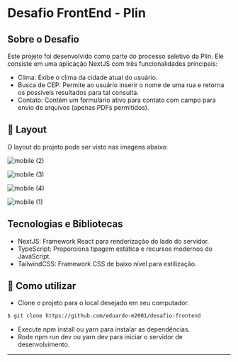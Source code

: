 # Desafio FrontEnd - Plin

## Sobre o Desafio
Este projeto foi desenvolvido como parte do processo seletivo da Plin. Ele consiste em uma aplicação NextJS com três funcionalidades principais:

- Clima: Exibe o clima da cidade atual do usuário.
- Busca de CEP: Permite ao usuário inserir o nome de uma rua e retorna os possíveis resultados para tal consulta.
- Contato: Contém um formulário ativo para contato com campo para envio de arquivos (apenas PDFs permitidos).

## 🎨 Layout
O layout do projeto pode ser visto nas imagens abaixo:

![mobile (2)](https://github.com/eduardo-m2001/desafio-frontend/assets/88609782/fcd53de5-733c-4a1e-b584-fffe65ae1991)

![mobile (3)](https://github.com/eduardo-m2001/desafio-frontend/assets/88609782/8bcd156a-e422-449d-a843-608ba96b4414)

![mobile (4)](https://github.com/eduardo-m2001/desafio-frontend/assets/88609782/b77fe317-fc61-4665-9da4-a2ca87dd4dfe)

![mobile (1)](https://github.com/eduardo-m2001/desafio-frontend/assets/88609782/6fe5f183-39df-464d-87d3-f852b1933dd0)


## Tecnologias e Bibliotecas

- NextJS: Framework React para renderização do lado do servidor.
- TypeScript: Proporciona tipagem estática e recursos modernos do JavaScript.
- TailwindCSS: Framework CSS de baixo nível para estilização.

## 🚀 Como utilizar

- Clone o projeto para o local desejado em seu computador.

```bash
$ git clone https://github.com/eduardo-m2001/desafio-frontend
```

- Execute npm install ou yarn para instalar as dependências.
- Rode npm run dev ou yarn dev para iniciar o servidor de desenvolvimento.
___

